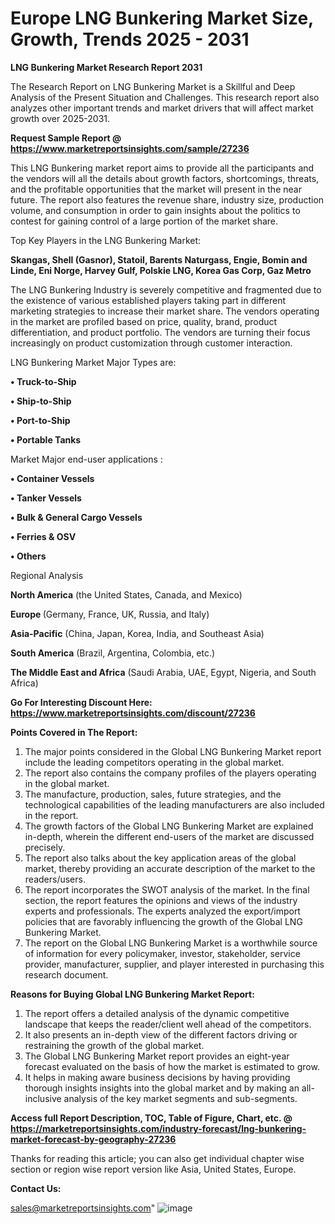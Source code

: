  # Europe LNG Bunkering Market Size, Growth, Trends 2025 - 2031

<strong>LNG Bunkering Market Research Report 2031</strong>

The Research Report on LNG Bunkering Market is a Skillful and Deep Analysis of the Present Situation and Challenges. This research report also analyzes other important trends and market drivers that will affect market growth over 2025-2031.

<strong>Request Sample Report @ <a href=https://www.marketreportsinsights.com/sample/27236>https://www.marketreportsinsights.com/sample/27236</a></strong>

This LNG Bunkering market report aims to provide all the participants and the vendors will all the details about growth factors, shortcomings, threats, and the profitable opportunities that the market will present in the near future. The report also features the revenue share, industry size, production volume, and consumption in order to gain insights about the politics to contest for gaining control of a large portion of the market share.

Top Key Players in the LNG Bunkering Market:

<strong>Skangas, Shell (Gasnor), Statoil, Barents Naturgass, Engie, Bomin and Linde, Eni Norge, Harvey Gulf, Polskie LNG, Korea Gas Corp, Gaz Metro</strong>

The LNG Bunkering Industry is severely competitive and fragmented due to the existence of various established players taking part in different marketing strategies to increase their market share. The vendors operating in the market are profiled based on price, quality, brand, product differentiation, and product portfolio. The vendors are turning their focus increasingly on product customization through customer interaction.

LNG Bunkering Market Major Types are:

<strong>• Truck-to-Ship

• Ship-to-Ship

• Port-to-Ship

• Portable Tanks</strong>

Market Major end-user applications :

<strong>• Container Vessels

• Tanker Vessels

• Bulk & General Cargo Vessels

• Ferries & OSV

• Others</strong>

Regional Analysis

</u><strong><b>North America</b></strong> (the United States, Canada, and Mexico)

<strong><b>Europe </b></strong>(Germany, France, UK, Russia, and Italy)

<strong><b>Asia-Pacific</b></strong> (China, Japan, Korea, India, and Southeast Asia)

<strong><b>South America</b></strong> (Brazil, Argentina, Colombia, etc.)

<strong><b>The Middle East and Africa</b></strong> (Saudi Arabia, UAE, Egypt, Nigeria, and South Africa)

<strong>Go For Interesting Discount Here: <a href=https://www.marketreportsinsights.com/discount/27236>https://www.marketreportsinsights.com/discount/27236</a></strong>

<strong>Points Covered in The Report:</strong>
<ol>
  <li>The major points considered in the Global LNG Bunkering Market report include the leading competitors operating in the global market.</li>
  <li>The report also contains the company profiles of the players operating in the global market.</li>
  <li>The manufacture, production, sales, future strategies, and the technological capabilities of the leading manufacturers are also included in the report.</li>
  <li>The growth factors of the Global LNG Bunkering Market are explained in-depth, wherein the different end-users of the market are discussed precisely.</li>
  <li>The report also talks about the key application areas of the global market, thereby providing an accurate description of the market to the readers/users.</li>
  <li>The report incorporates the SWOT analysis of the market. In the final section, the report features the opinions and views of the industry experts and professionals. The experts analyzed the export/import policies that are favorably influencing the growth of the Global LNG Bunkering Market.</li>
  <li>The report on the Global LNG Bunkering Market is a worthwhile source of information for every policymaker, investor, stakeholder, service provider, manufacturer, supplier, and player interested in purchasing this research document.</li>
</ol>
<strong>Reasons for Buying Global LNG Bunkering Market Report:</strong>

<ol>
  <li>The report offers a detailed analysis of the dynamic competitive landscape that keeps the reader/client well ahead of the competitors.</li>
  <li>It also presents an in-depth view of the different factors driving or restraining the growth of the global market.</li>
  <li>The Global LNG Bunkering Market report provides an eight-year forecast evaluated on the basis of how the market is estimated to grow.</li>
  <li>It helps in making aware business decisions by having providing thorough insights insights into the global market and by making an all-inclusive analysis of the key market segments and sub-segments.</li>
</ol>
<strong>Access full Report Description, TOC, Table of Figure, Chart, etc. @ <a href=https://marketreportsinsights.com/industry-forecast/lng-bunkering-market-forecast-by-geography-27236>https://marketreportsinsights.com/industry-forecast/lng-bunkering-market-forecast-by-geography-27236</a></strong>


Thanks for reading this article; you can also get individual chapter wise section or region wise report version like Asia, United States, Europe.

<strong>Contact Us:</strong>

sales@marketreportsinsights.com"
![image](https://github.com/user-attachments/assets/5d4174b6-5e54-4f65-a223-894cb0ddd9ba)
